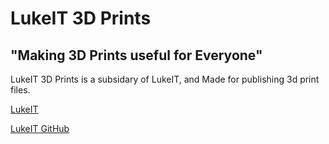 # LukeIT 3D Prints
## "Making 3D Prints useful for Everyone"
LukeIT 3D Prints is a subsidary of LukeIT, and Made for publishing 3d print files.

[LukeIT](https://www.lukeit.net)

[LukeIT GitHub](https://github.com/LukeIT-Net)

